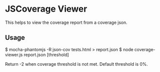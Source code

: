 JSCoverage Viewer
=================

This helps to view the coverage report from a coverage json.

Usage
-----
$ mocha-phantomjs -R json-cov tests.html > report.json
$ node coverage-viewer.js report.json [threshold]

Return -2 when coverage threshold is not met. Default threshold is 0%.
